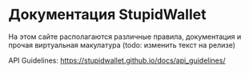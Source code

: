 # Документация StupidWallet
На этом сайте располагаются различные правила, документация и прочая виртуальная макулатура 
(todo: изменить текст на релизе)

API Guidelines: https://stupidwallet.github.io/docs/api_guidelines/
